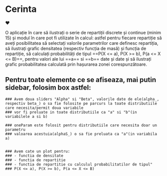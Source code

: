 
# Cerinta #

:heart:

O aplicație în care să ilustrați o serie de repartiții discrete și continue (minim 15) și modul în care pot fi utilizate în calcul: astfel pentru fiecare repartiție să aveți posibilitatea să selectați valorile parametrilor care definesc repartiția, să ilustrați grafic densitatea (respectiv funcția de masă) și funcția de repartiție, să calculați probabilități de tipul ==P(X <= a), P(X >= b), P(a <= X <= B)==, pentru valori ale lui ==a== si ==b== date și date și să ilustrați grafic probabilitatea calculată prin hașurarea zonei corespunzătoare.

## Pentru toate elemente ce se afiseaza, mai putin sidebar, folosim box astfel:

    ### Avem doua sliders "Alpha" si "Beta", valorile date de ele(alpha_, respectiv beta_) o sa fie folosite pe parcurs la toate distributiile care necesita/permit doua variabile
    ### vor fi preluate in toate distributiile ca "a" si "b"(in variabilele a si b)

    ### oneParam este folosit pentru distributiile care necesita doar un parametru
    ### valoarea acestuia(alphaS_) o sa fie preluata ca "a"(in variabila a)


    ### Avem cate un plot pentru: 
    ### - functia de densitate 
    ### - functia de repartitie
    ### - functia de repartitie cu calculul probabilitatilor de tipul"
    ### P(X <= a), P(X >= b), P(a <= X <= B)
